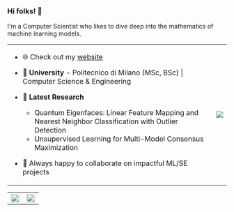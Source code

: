 ### Hi folks! 👋
I'm a Computer Scientist who likes to dive deep into the mathematics of machine learning models.

<table border="0">
  <tr>
    <td valign="middle">

- :globe_with_meridians: Check out my [website](https://williambonvini.com)
- :school: **University** - Politecnico di Milano (MSc, BSc) | Computer Science & Engineering
- 🔭 **Latest Research**
  - Quantum Eigenfaces: Linear Feature Mapping and Nearest Neighbor Classification with Outlier Detection
  - Unsupervised Learning for Multi-Model Consensus Maximization
- 👯 Always happy to collaborate on impactful ML/SE projects

    </td>
    <td valign="middle">
      <img src="https://github-readme-stats.vercel.app/api/top-langs/?username=WilliamBonvini&theme=tokyonight&size_weight=0.5&count_weight=0.5&hide=SCSS,TeX,HTML,VHDL,CSS,Makefile" />
    </td>
  </tr>
</table>

<table border="0">
  <tr>
    <td valign="middle">
      <img src="http://github-profile-summary-cards.vercel.app/api/cards/profile-details?username=WilliamBonvini&theme=tokyonight" width="100%" />
    </td>
    <td valign="middle">
      <img src="https://github-readme-stats.vercel.app/api?username=WilliamBonvini&rank_icon=github&theme=tokyonight" width="100%" />
    </td>
  </tr>
</table>
